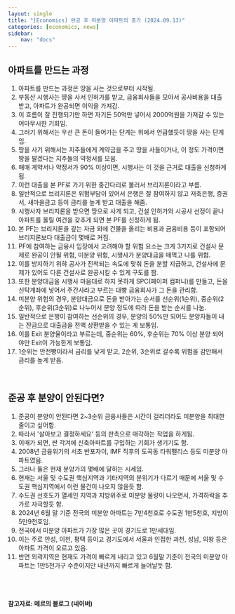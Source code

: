 ```yaml
---
layout: single
title: "[Economics] 완공 후 미분양 아파트의 증가 (2024.09.13)"
categories: [economics, news]
sidebar:
    nav: "docs"
---
```


## 아파트를 만드는 과정
1. 아파트를 만드는 과정은 땅을 사는 것으로부터 시작됨.
1. 부동산 시행사는 땅을 사서 인허가를 받고, 금융회사들을 모아서 공사비용을 대출 받고, 아파트가 완공되면 이익을 가져감.
1. 이 흐름이 잘 진행되기만 하면 자기돈 50억만 넣어서 2000억원을 가져갈 수 있는 어마무시한 기회임.
1. 그러기 위해서는 우선 큰 돈이 들어가는 단계는 위에서 언급했듯이 땅을 사는 단계임.
1. 땅을 사기 위해서는 지주들에게 계약금을 주고 땅을 사들이거나, 이 정도 가격이면 땅을 팔겠다는 지주들의 약정서를 모음.
1. 매매 계약서나 약정서가 90% 이상이면, 시행사는 이 것을 근거로 대출을 신청하게 됨.
1. 이런 대출을 본 PF로 가기 위한 중간다리로 불러서 브리지론이라고 부름.
1. 일반적으로 브리지론은 위험부담이 있어서 은행은 잘 참여하지 않고 저축은행, 증권서, 새마을금고 등이 금리를 높게 받고 대출을 해줌.
1. 시행사자 브리지론을 받으면 땅으로 사게 되고, 건설 인허가와 시공사 선정이 끝나 아파트를 올릴 여건을 갖추게 되면 본 PF를 신청하게 됨.
1. 본 PF는 브리지론을 갚는 자금 외에 건물을 올리는 비용과 금융비용 등이 포함되어 브리지론보다 대출금이 몇배로 커짐.
1. PF에 참여하는 금융사 입장에서 고려해야 할 위험 요소는 크게 3가지로 건설사 문제로 완공이 안될 위험, 미분양 위험, 시행사가 분양대금을 떼먹고 나를 위험.
1. 이를 방지하기 위햐 공사가 진척되는 속도에 맞춰 돈을 분할 지급하고, 건설사에 문제가 있어도 다른 건설사로 완공시킬 수 있게 구도를 짬.
1. 또한 분양대금을 시행사 마음대로 하지 못하게 SPC(페이퍼 컴퍼니)를 만들고, 돈을 신탁계좌에 넣어서 주간사라고 부르는 대빵 금융회사가 그 돈을 관리함.
1. 미분양 위험의 경우, 분양대금으로 돈을 받아가는 순서를 선순위(1순위), 중순위(2순위), 후순위(3순위)로 나누어서 분양 정도에 따라 돈을 받는 순서를 나눔.
1. 일반적으로 은행이 참여하는 선순위의 경우, 분양의 50%만 되어도 분양자들이 내는 잔금으로 대출금을 전액 상환받을 수 있는 게 보통임.
1. 이를 Exit 분양율이라고 부르는데, 중순위는 60%, 후순위는 70% 이상 분양 되어야만 Exit이 가능한게 보통임.
1. 1순위는 안전빵이라서 금리를 낮게 받고, 2순위, 3순위로 갈수록 위험을 감안해서 금리를 높게 받음.

<br/>

## 준공 후 분양이 안된다면?
1. 준공이 분양이 안된다면 2~3순위 금융사들은 시간이 걸리더라도 미분양을 최대한 줄이고 싶어함.
1. 따라서 '살아보고 결정하세요' 등의 판촉으로 매각하는 작업을 하게됨.
1. 이때가 되면, 싼 각겨에 신축아파트를 구입하는 기회가 생기기도 함.
1. 2008년 금융위기의 서초 반포자이, IMF 직후의 도곡동 타워팰리스 등도 미분양 아파트였음.
1. 그러나 둘은 현재 분양가의 몇배에 달하는 시세임.
1. 현재는 서울 및 수도권 핵심지역과 기타지역의 분위기가 다르기 때문에 서울 및 수도권 핵심지역에서 이런 물건이 나오지 않을듯 함.
1. 수도권 선호도가 열세인 지역과 지방위주로 미분양 물량이 나오면서, 가격하락을 추가로 자극할듯 함.
1. 2024년 6월 말 기준 전국의 미분양 아파트는 7만4천호로 수도권 1만5천호, 지방이 5만9천호임.
1. 전국에서 미분양 아파트가 가장 많은 곳이 경기도로 1만세대임.
1. 이는 주로 안성, 이천, 평택 등이고 경기도에서 서울과 인접한 과천, 성남, 의왕 등은 아파트 가격이 오르고 있음.
1. 반면 외곽지역은 현재도 가격이 빠르게 내리고 있고 6월말 기준이 전국의 미분양 아파트는 1만5천가구 수준이지만 내년까지 빠르게 늘어날듯 함. 



<br/>
<br/>

#### 참고자료: 메르의 블로그 (네이버) 